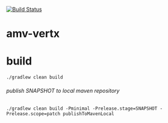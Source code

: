 [![Build Status](https://travis-ci.org/amvnetworks/amv-vertx.svg?branch=master)](https://travis-ci.org/amvnetworks/amv-vertx)

amv-vertx
========

# build
```
./gradlew clean build
```

###### publish SNAPSHOT to local maven repository
```
./gradlew clean build -Pminimal -Prelease.stage=SNAPSHOT -Prelease.scope=patch publishToMavenLocal
```
